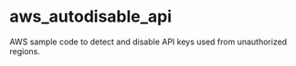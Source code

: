 # aws_autodisable_api
AWS sample code to detect and disable API keys used from unauthorized regions.
